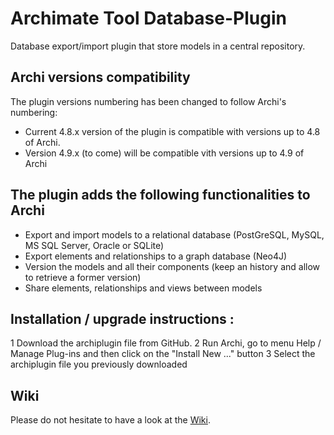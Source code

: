 # Archimate Tool Database-Plugin
Database export/import plugin that store models in a central repository.

## Archi versions compatibility
The plugin versions numbering has been changed to follow Archi's numbering:
* Current 4.8.x version of the plugin is compatible with versions up to 4.8 of Archi.
* Version 4.9.x (to come) will be compatible vith versions up to 4.9 of Archi

## The plugin adds the following functionalities to Archi
* Export and import models to a relational database (PostGreSQL, MySQL, MS SQL Server, Oracle or SQLite)
* Export elements and relationships to a graph database (Neo4J)
* Version the models and all their components (keep an history and allow to retrieve a former version)
* Share elements, relationships and views between models

## Installation / upgrade instructions :
1 Download the archiplugin file from GitHub.
2 Run Archi, go to menu Help / Manage Plug-ins and then click on the "Install New ..." button
3 Select the archiplugin file you previously downloaded

## Wiki
Please do not hesitate to have a look at the [Wiki](https://github.com/archi-contribs/database-plugin/wiki).
